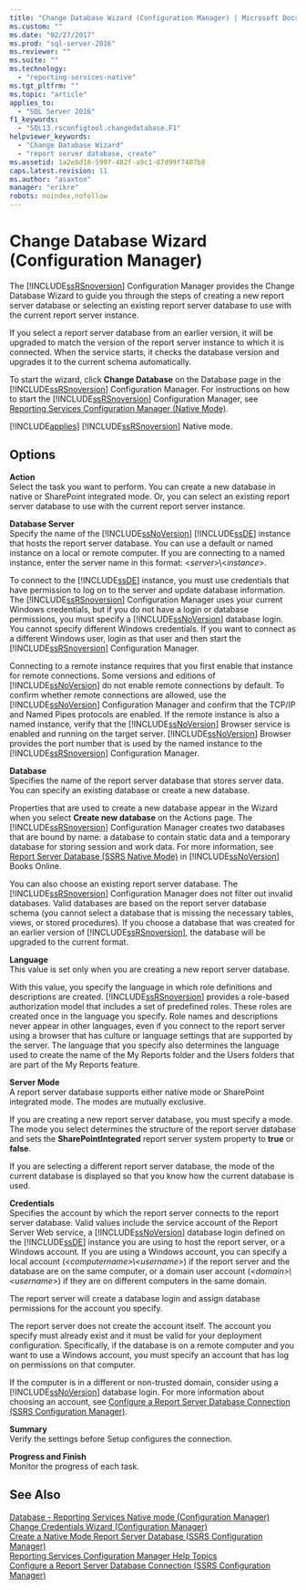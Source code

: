```yaml
---
title: "Change Database Wizard (Configuration Manager) | Microsoft Docs"
ms.custom: ""
ms.date: "02/27/2017"
ms.prod: "sql-server-2016"
ms.reviewer: ""
ms.suite: ""
ms.technology: 
  - "reporting-services-native"
ms.tgt_pltfrm: ""
ms.topic: "article"
applies_to: 
  - "SQL Server 2016"
f1_keywords: 
  - "SQL13.rsconfigtool.changedatabase.F1"
helpviewer_keywords: 
  - "Change Database Wizard"
  - "report server database, create"
ms.assetid: 1a2e8d18-5997-482f-a9c1-87d99f7407b8
caps.latest.revision: 11
ms.author: "asaxton"
manager: "erikre"
robots: noindex,nofollow
---
```

# Change Database Wizard (Configuration Manager)
  The [!INCLUDE[ssRSnoversion](../a9notintoc/includes/ssrsnoversion-md.md)] Configuration Manager provides the Change Database Wizard to guide you through the steps of creating a new report server database or selecting an existing report server database to use with the current report server instance.  
  
 If you select a report server database from an earlier version, it will be upgraded to match the version of the report server instance to which it is connected. When the service starts, it checks the database version and upgrades it to the current schema automatically.  
  
 To start the wizard, click **Change Database** on the Database page in the [!INCLUDE[ssRSnoversion](../a9notintoc/includes/ssrsnoversion-md.md)] Configuration Manager. For instructions on how to start the [!INCLUDE[ssRSnoversion](../a9notintoc/includes/ssrsnoversion-md.md)] Configuration Manager, see [Reporting Services Configuration Manager &#40;Native Mode&#41;](../reporting-services/install/windows/reporting-services-configuration-manager-native-mode.md).  
  
 [!INCLUDE[applies](../a9retired/includes/applies-md.md)] [!INCLUDE[ssRSnoversion](../a9notintoc/includes/ssrsnoversion-md.md)] Native mode.  
  
## Options  
 **Action**  
 Select the task you want to perform. You can create a new database in native or SharePoint integrated mode. Or, you can select an existing report server database to use with the current report server instance.  
  
 **Database Server**  
 Specify the name of the [!INCLUDE[ssNoVersion](../a9notintoc/includes/ssnoversion-md.md)] [!INCLUDE[ssDE](../a9notintoc/includes/ssde-md.md)] instance that hosts the report server database. You can use a default or named instance on a local or remote computer. If you are connecting to a named instance, enter the server name in this format: \<*server*>\\<*instance*>.  
  
 To connect to the [!INCLUDE[ssDE](../a9notintoc/includes/ssde-md.md)] instance, you must use credentials that have permission to log on to the server and update database information. The [!INCLUDE[ssRSnoversion](../a9notintoc/includes/ssrsnoversion-md.md)] Configuration Manager uses your current Windows credentials, but if you do not have a login or database permissions, you must specify a [!INCLUDE[ssNoVersion](../a9notintoc/includes/ssnoversion-md.md)] database login. You cannot specify different Windows credentials. If you want to connect as a different Windows user, login as that user and then start the [!INCLUDE[ssRSnoversion](../a9notintoc/includes/ssrsnoversion-md.md)] Configuration Manager.  
  
 Connecting to a remote instance requires that you first enable that instance for remote connections. Some versions and editions of [!INCLUDE[ssNoVersion](../a9notintoc/includes/ssnoversion-md.md)] do not enable remote connections by default. To confirm whether remote connections are allowed, use the [!INCLUDE[ssNoVersion](../a9notintoc/includes/ssnoversion-md.md)] Configuration Manager and confirm that the TCP/IP and Named Pipes protocols are enabled. If the remote instance is also a named instance, verify that the [!INCLUDE[ssNoVersion](../a9notintoc/includes/ssnoversion-md.md)] Browser service is enabled and running on the target server. [!INCLUDE[ssNoVersion](../a9notintoc/includes/ssnoversion-md.md)] Browser provides the port number that is used by the named instance to the [!INCLUDE[ssRSnoversion](../a9notintoc/includes/ssrsnoversion-md.md)] Configuration Manager.  
  
 **Database**  
 Specifies the name of the report server database that stores server data. You can specify an existing database or create a new database.  
  
 Properties that are used to create a new database appear in the Wizard when you select **Create new database** on the Actions page. The [!INCLUDE[ssRSnoversion](../a9notintoc/includes/ssrsnoversion-md.md)] Configuration Manager creates two databases that are bound by name: a database to contain static data and a temporary database for storing session and work data. For more information, see [Report Server Database &#40;SSRS Native Mode&#41;](../reporting-services/report-server/report-server-database-ssrs-native-mode.md) in [!INCLUDE[ssNoVersion](../a9notintoc/includes/ssnoversion-md.md)] Books Online.  
  
 You can also choose an existing report server database. The [!INCLUDE[ssRSnoversion](../a9notintoc/includes/ssrsnoversion-md.md)] Configuration Manager does not filter out invalid databases. Valid databases are based on the report server database schema (you cannot select a database that is missing the necessary tables, views, or stored procedures). If you choose a database that was created for an earlier version of [!INCLUDE[ssRSnoversion](../a9notintoc/includes/ssrsnoversion-md.md)], the database will be upgraded to the current format.  
  
 **Language**  
 This value is set only when you are creating a new report server database.  
  
 With this value, you specify the language in which role definitions and descriptions are created. [!INCLUDE[ssRSnoversion](../a9notintoc/includes/ssrsnoversion-md.md)] provides a role-based authorization model that includes a set of predefined roles. These roles are created once in the language you specify. Role names and descriptions never appear in other languages, even if you connect to the report server using a browser that has culture or language settings that are supported by the server. The language that you specify also determines the language used to create the name of the My Reports folder and the Users folders that are part of the My Reports feature.  
  
 **Server Mode**  
 A report server database supports either native mode or SharePoint integrated mode. The modes are mutually exclusive.  
  
 If you are creating a new report server database, you must specify a mode. The mode you select determines the structure of the report server database and sets the **SharePointIntegrated** report server system property to **true** or **false**.  
  
 If you are selecting a different report server database, the mode of the current database is displayed so that you know how the current database is used.  
  
 **Credentials**  
 Specifies the account by which the report server connects to the report server database. Valid values include the service account of the Report Server Web service, a [!INCLUDE[ssNoVersion](../a9notintoc/includes/ssnoversion-md.md)] database login defined on the [!INCLUDE[ssDE](../a9notintoc/includes/ssde-md.md)] instance you are using to host the report server, or a Windows account. If you are using a Windows account, you can specify a local account (*\<computername>\\<username\>*) if the report server and the database are on the same computer, or a domain user account (*\<domain>\\<username\>*) if they are on different computers in the same domain.  
  
 The report server will create a database login and assign database permissions for the account you specify.  
  
 The report server does not create the account itself. The account you specify must already exist and it must be valid for your deployment configuration. Specifically, if the database is on a remote computer and you want to use a Windows account, you must specify an account that has log on permissions on that computer.  
  
 If the computer is in a different or non-trusted domain, consider using a [!INCLUDE[ssNoVersion](../a9notintoc/includes/ssnoversion-md.md)] database login. For more information about choosing an account, see [Configure a Report Server Database Connection  &#40;SSRS Configuration Manager&#41;](../reporting-services/install/windows/configure-a-report-server-database-connection-ssrs-configuration-manager.md).  
  
 **Summary**  
 Verify the settings before Setup configures the connection.  
  
 **Progress and Finish**  
 Monitor the progress of each task.  
  
## See Also  
 [Database  - Reporting Services Native mode &#40;Configuration Manager&#41;](../a9retired/database-reporting-services-native-mode-configuration-manager.md)   
 [Change Credentials Wizard &#40;Configuration Manager&#41;](../a9retired/change-credentials-wizard-configuration-manager.md)   
 [Create a Native Mode Report Server Database  &#40;SSRS Configuration Manager&#41;](../reporting-services/install/windows/ssrs-report-server-create-a-native-mode-report-server-database.md)   
 [Reporting Services Configuration Manager Help Topics](../a9retired/reporting-services-configuration-manager-help-topics.md)   
 [Configure a Report Server Database Connection  &#40;SSRS Configuration Manager&#41;](../reporting-services/install/windows/configure-a-report-server-database-connection-ssrs-configuration-manager.md)  
  
  